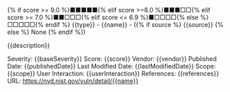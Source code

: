 {% if score >= 9.0 %}■■■■■{% elif score >=8.0 %}■■■□□{% elif score >= 7.0 %}■■□□□{% elif score <= 6.9 %}■□□□□{% else %}□□□□□{% endif %} {{type}} - {{name}} - ({% if source %} {{source}} {% else %} None {% endif %})

{{description}}

Severity: {{baseSeverity}}
Score: {{score}}
Vendor: {{vendor}}
Published Date: {{publishedDate}}
Last Modified Date: {{lastModifiedDate}}
Scope: {{scope}}
User Interaction: {{userInteraction}}
References: {{references}}
URL: https://nvd.nist.gov/vuln/detail/{{name}}
